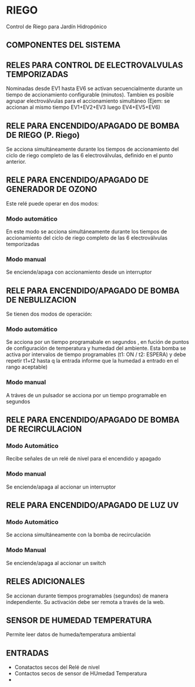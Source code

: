 # RIEGO
Control de Riego para Jardín Hidropónico

## COMPONENTES DEL SISTEMA
## RELES PARA CONTROL DE ELECTROVALVULAS TEMPORIZADAS
Nominadas desde EV1 hasta EV6 se activan secuencialmente durante un tiempo de accionamiento configurable (minutos). Tambien es posible agrupar electroválvulas para el accionamiento simultáneo (Ejem: se accionan al mismo tiempo EV1+EV2+EV3 luego EV4+EV5+EV6)
## RELE PARA ENCENDIDO/APAGADO DE BOMBA DE RIEGO (P. Riego)
Se acciona simultáneamente durante los tiempos de accionamiento del ciclo de riego completo de las 6 electroválvulas, definido en el punto anterior.
## RELE PARA ENCENDIDO/APAGADO DE GENERADOR DE OZONO
Este relé puede operar en dos modos:
### Modo automático
En este modo se acciona simultáneamente durante los tiempos de accionamiento del ciclo de riego completo de las 6 electroválvulas temporizadas
### Modo manual
Se enciende/apaga con accionamiento desde un interruptor
## RELE PARA ENCENDIDO/APAGADO DE BOMBA DE NEBULIZACION 
Se tienen dos modos de operación:
### Modo automático
Se acciona por un tiempo programabale en segundos , en fución de puntos de configuración de temperatura y humedad del ambiente.  Esta bomba se activa por intervalos de tiempo programables (t1: ON / t2: ESPERA) y debe repetir t1+t2 hasta q la entrada informe que la humedad a entrado en el rango aceptable)
### Modo manual
A tráves de un pulsador se acciona por un tiempo programable en segundos
## RELE PARA ENCENDIDO/APAGADO DE BOMBA DE RECIRCULACION
### Modo Automático
Recibe señales de un relé de nivel para el encendido y apagado
### Modo manual
Se enciende/apaga al accionar un interruptor
## RELE PARA ENCENDIDO/APAGADO DE LUZ UV 
### Modo Automático
Se acciona simultáneamente con la bomba de recirculación
### Modo Manual
Se enciende/apaga al accionar un switch
## RELES ADICIONALES 
Se accionan durante tiempos programables (segundos) de manera independiente.
Su activación debe ser remota a través de la web.
## SENSOR DE HUMEDAD TEMPERATURA
Permite leer datos de humeda/temperatura ambiental
## ENTRADAS
* Conatactos secos del Relé de nivel 
* Contactos secos de sensor de HUmedad Temperatura
* 













